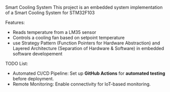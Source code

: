 Smart Cooling System 
This project is an embedded system implementation of a Smart Cooling System for STM32F103

Features:
- Reads temperature from a LM35 sensor
- Controls a cooling fan based on setpoint temperature
- use  Strategy Pattern (Function Pointers for Hardware Abstraction) and  Layered Architecture (Separation of Hardware & Software) in 
  embedded software developement

TODO List:
- Automated CI/CD Pipeline: Set up **GitHub Actions** for **automated testing** before deployment.
- Remote Monitoring:  Enable connectivity for IoT-based monitoring.

